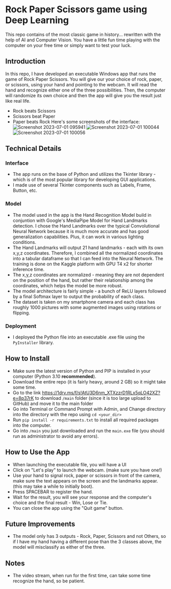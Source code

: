 # Rock Paper Scissors game using Deep Learning
This repo contains of the most classic game in history... rewritten with the help of AI and Computer Vision. You have a little fun time playing with the computer on your free time or simply want to test your luck.
## Introduction
In this repo, I have developed an executable Windows app that runs the game of Rock Paper Scissors. You will give our your choice of rock, paper, or scissors, using your hand and pointing to the webcam. It will read the hand and recognize either one of the three possibilities. Then, the computer will randomize its own choice and then the app will give you the result just like real life. </br>
- Rock beats Scissors
- Scissors beat Paper
- Paper beats Rock
Here's some screenshots of the interface:
![Screenshot 2023-07-01 095941](https://github.com/andythetechnerd03/Rock-Paper-Scissors-with-Computer-Vision/assets/101492362/8ea755f8-cf57-4c17-bb82-2d9a41a2bd48)
![Screenshot 2023-07-01 100044](https://github.com/andythetechnerd03/Rock-Paper-Scissors-with-Computer-Vision/assets/101492362/1f31a5d8-afb5-4d4e-8c13-8d12b3accf0a)
![Screenshot 2023-07-01 100056](https://github.com/andythetechnerd03/Rock-Paper-Scissors-with-Computer-Vision/assets/101492362/9156aae8-f975-493d-a480-e0439198b98a)

## Technical Details
### Interface
- The app runs on the base of Python and utilizes the Tkinter library - which is of the most popular library for developing GUI applications.
- I made use of several Tkinter components such as Labels, Frame, Button, etc.
### Model
- The model used in the app is the Hand Recognition Model build in conjuntion with Google's MediaPipe Model for Hand Landmarks detection. I chose the Hand Landmarks over the typical Convolutional Neural Network because it is much more accurate and has good generalization capabilities. Plus, it can work in various lighting conditions.
- The Hand Landmarks will output 21 hand landmarks - each with its own x,y,z coordinates. Therefore, I combined all the normalized coordinates into a tabular dataframe so that I can feed into the Neural Network. The training is done on the Kaggle platform with GPU T4 x2 for shorter inference time.
- The x,y,z coordinates are normalized - meaning they are not dependent on the position of the hand, but rather their relationship among the coordinates, which helps the model be more robust.
- The model architecture is fairly simple - a bunch of ReLU layers followed by a final Softmax layer to output the probability of each class.
- The dataset is taken on my smartphone camera and each class has roughly 1000 pictures with some augmented images using rotations or flipping.
### Deployment
- I deployed the Python file into an executable .exe file using the ```PyInstaller``` library.
## How to Install
- Make sure the latest version of Python and PIP is installed in your computer (Python 3.10 **recommended**).
- Download the entire repo (it is fairly heavy, around 2 GB) so it might take some time.
- Go to the link https://1drv.ms/f/s!AtU3D6nm_XTXzzrD1RLx5qLO42XZ?e=8p37rK to download ```/main``` folder (since it is too large upload to GitHub) and move it to the main folder
- Go into Terminal or Command Prompt with Admin, and Change directory into the directory with the repo using ```cd <your_dir>```
- Run ```pip install -r requirements.txt``` to install all required packages into the computer.
- Go into ```/main``` you just downloaded and run the ```main.exe``` file (you should run as administrator to avoid any errors).
## How to Use the App
- When launching the executable file, you will have a UI
- Click on "Let's play" to launch the webcam. (make sure you have one!)
- Use your hand to signal rock, paper or scissors in front of the camera, make sure the text appears on the screen and the landmarks appear. (this may take a while to initially boot).
- Press SPACEBAR to register the hand.
- Wait for the result, you will see your response and the computer's choice and the final result - Win, Lose or Tie.
- You can close the app using the "Quit game" button.

## Future Improvements
- The model only has 3 outputs - Rock, Paper, Scissors and not Others, so if I have my hand having a different pose than the 3 classes above, the model will misclassify as either of the three.

## Notes
- The video stream, when run for the first time, can take some time recognize the hand, so be patient.

